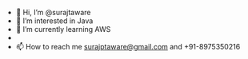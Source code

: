 - 👋 Hi, I’m @surajtaware
- 👀 I’m interested in Java
- 🌱 I’m currently learning AWS
-
- 📫 How to reach me surajptaware@gmail.com and +91-8975350216

<!---
surajtaware/surajtaware is a ✨ special ✨ repository because its `README.md` (this file) appears on your GitHub profile.
You can click the Preview link to take a look at your changes.
--->
